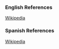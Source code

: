 
### English References

[Wikipedia](https://en.wikipedia.org/wiki/Antonio_Machado)


### Spanish References

[Wikipedia](https://es.wikipedia.org/wiki/Antonio_Machado)
